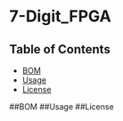 # 7-Digit_FPGA

## Table of Contents
- [BOM](#bom)
- [Usage](#usage)
- [License](#license)

##BOM
##Usage
##License
